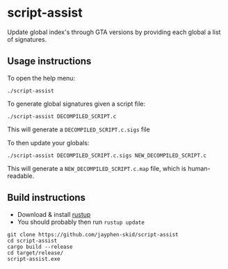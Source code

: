 # script-assist
Update global index's through GTA versions by providing each global a list of signatures.

## Usage instructions
To open the help menu:
```
./script-assist
```
To generate global signatures given a script file:
```
./script-assist DECOMPILED_SCRIPT.c
```
This will generate a `DECOMPILED_SCRIPT.c.sigs` file

To then update your globals:
```
./script-assist DECOMPILED_SCRIPT.c.sigs NEW_DECOMPILED_SCRIPT.c
```
This will generate a `NEW_DECOMPILED_SCRIPT.c.map` file, which is human-readable.

## Build instructions
* Download & install [rustup](https://www.rust-lang.org/tools/install)
* You should probably then run `rustup update`
```
git clone https://github.com/jayphen-skid/script-assist
cd script-assist
cargo build --release
cd target/release/
script-assist.exe
```
